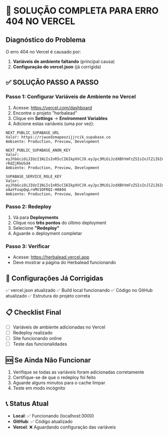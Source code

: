 # 🚨 SOLUÇÃO COMPLETA PARA ERRO 404 NO VERCEL

## Diagnóstico do Problema
O erro 404 no Vercel é causado por:
1. **Variáveis de ambiente faltando** (principal causa)
2. **Configuração do vercel.json** (já corrigida)

## ✅ SOLUÇÃO PASSO A PASSO

### Passo 1: Configurar Variáveis de Ambiente no Vercel
1. Acesse: https://vercel.com/dashboard
2. Encontre o projeto "herbalead"
3. Clique em **Settings** → **Environment Variables**
4. Adicione estas variáveis (uma por vez):

```
NEXT_PUBLIC_SUPABASE_URL
Valor: https://rjwuedzmapeozijjrcik.supabase.co
Ambiente: Production, Preview, Development

NEXT_PUBLIC_SUPABASE_ANON_KEY
Valor: eyJhbGciOiJIUzI1NiIsInR5cCI6IkpXVCJ9.eyJpc3MiOiJzdXBhYmFzZSIsInJlZiI6InJqd3VlZHptYXBlb3ppampyY2lrIiwicm9sZSI6ImFub24iLCJpYXQiOjE3NTk5MzI3MjMsImV4cCI6MjA3NTUwODcyM30.M5CFogx19_WnT_rU86fe1FUKn6yo4Dy-rKdZjRkUSd4
Ambiente: Production, Preview, Development

SUPABASE_SERVICE_ROLE_KEY
Valor: eyJhbGciOiJIUzI1NiIsInR5cCI6IkpXVCJ9.eyJpc3MiOiJzdXBhYmFzZSIsInJlZiI6InJqd3VlZHptYXBlb3ppampyY2lrIiwicm9sZSI6InNlcnZpY2Vfcm9sZSIsImlhdCI6MTc1OTkzMjcyMywiZXhwIjoyMDc1NTA4NzIzfQ.ve6NyK_3JRdiz_X-oAaYFoopQqLrnMV1OFRQI-H0A94
Ambiente: Production, Preview, Development
```

### Passo 2: Redeploy
1. Vá para **Deployments**
2. Clique nos **três pontos** do último deployment
3. Selecione **"Redeploy"**
4. Aguarde o deployment completar

### Passo 3: Verificar
- Acesse: https://herbalead.vercel.app
- Deve mostrar a página do Herbalead funcionando

## 🔧 Configurações Já Corrigidas
✅ vercel.json atualizado
✅ Build local funcionando
✅ Código no GitHub atualizado
✅ Estrutura do projeto correta

## 📋 Checklist Final
- [ ] Variáveis de ambiente adicionadas no Vercel
- [ ] Redeploy realizado
- [ ] Site funcionando online
- [ ] Teste das funcionalidades

## 🆘 Se Ainda Não Funcionar
1. Verifique se todas as variáveis foram adicionadas corretamente
2. Certifique-se de que o redeploy foi feito
3. Aguarde alguns minutos para o cache limpar
4. Teste em modo incógnito

## 📞 Status Atual
- **Local**: ✅ Funcionando (localhost:3000)
- **GitHub**: ✅ Código atualizado
- **Vercel**: ❌ Aguardando configuração das variáveis





